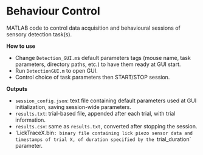 # Behaviour Control

MATLAB code to control data acquisition and behavioural sessions of sensory detection task(s).


**How to use**
- Change `Detection_GUI.m`s default parameters tags (mouse name, task parameters, directory paths, etc.) to have them ready at GUI start.
- Run `DetectionGUI.m` to open GUI.
- Control choice of task parameters then START/STOP session.


**Outputs** 
- `session_config.json`: text file containing default parameters used at GUI initialization, saving session-wide parameters.
- `results.txt`: trial-based file, appended after each trial, with trial information.
- `results.csv`: same as `results.txt`, converted after stopping the session.
- 'LickTraceX.bin`: binary file containing lick piezo sensor data and timestamps of trial X, of duration specified by the `trial_duration` parameter.
